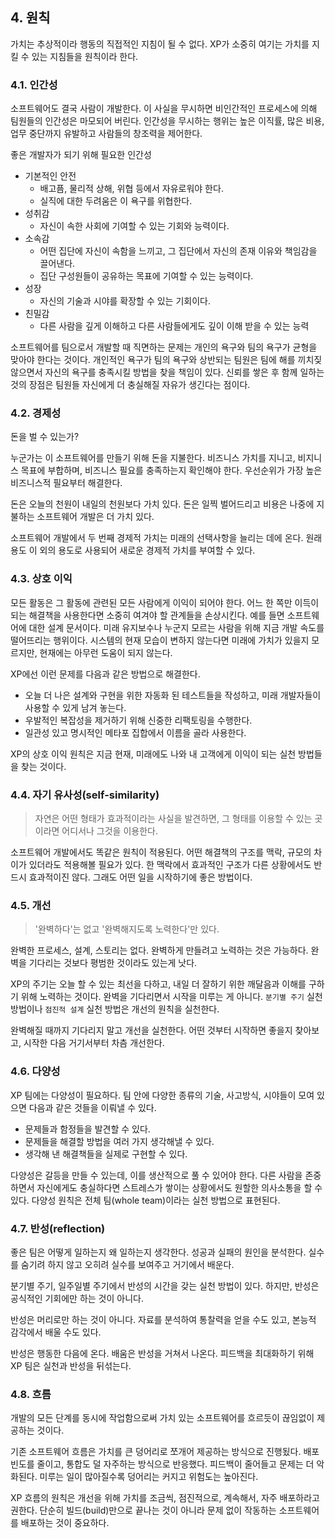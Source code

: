 
## 4. 원칙

가치는 추상적이라 행동의 직접적인 지침이 될 수 없다. 
XP가 소중히 여기는 가치를 지킬 수 있는 지침들을 원칙이라 한다.  

### 4.1. 인간성

소프트웨어도 결국 사람이 개발한다. 
이 사실을 무시하면 비인간적인 프로세스에 의해 팀원들의 인간성은 마모되어 버린다. 
인간성을 무시하는 행위는 높은 이직률, 많은 비용, 업무 중단까지 유발하고 사람들의 창조력을 제어한다.

좋은 개발자가 되기 위해 필요한 인간성

* 기본적인 안전 
    * 배고픔, 물리적 상해, 위협 등에서 자유로워야 한다.
    * 실직에 대한 두려움은 이 욕구를 위협한다.
* 성취감
    * 자신이 속한 사회에 기여할 수 있는 기회와 능력이다. 
* 소속감
    * 어떤 집단에 자신이 속함을 느끼고, 그 집단에서 자신의 존재 이유와 책임감을 끌어낸다.
    * 집단 구성원들이 공유하는 목표에 기여할 수 있는 능력이다.
* 성장
    * 자신의 기술과 시야를 확장할 수 있는 기회이다.
* 친밀감
    * 다른 사람을 깊게 이해하고 다른 사람들에게도 깊이 이해 받을 수 있는 능력

소프트웨어를 팀으로서 개발할 때 직면하는 문제는 개인의 욕구와 팀의 욕구가 균형을 맞아야 한다는 것이다. 
개인적인 욕구가 팀의 욕구와 상반되는 팀원은 팀에 해를 끼치짖 않으면서 자신의 욕구를 충족시킬 방법을 찾을 책임이 있다. 
신뢰를 쌓은 후 함께 일하는 것의 장점은 팀원들 자신에게 더 충실해질 자유가 생긴다는 점이다. 

### 4.2. 경제성

돈을 벌 수 있는가? 

누군가는 이 소프트웨어를 만들기 위해 돈을 지불한다. 
비즈니스 가치를 지니고, 비지니스 목표에 부합하며, 비즈니스 필요를 충족하는지 확인해야 한다. 
우선순위가 가장 높은 비즈니스적 필요부터 해결한다. 

돈은 오늘의 천원이 내일의 천원보다 가치 있다. 
돈은 일찍 벌어드리고 비용은 나중에 지불하는 소프트웨어 개발은 더 가치 있다. 

소프트웨어 개발에서 두 번째 경제적 가치는 미래의 선택사항을 늘리는 데에 온다. 
원래 용도 이 외의 용도로 사용되어 새로운 경제적 가치를 부여할 수 있다. 

### 4.3. 상호 이익

모든 활동은 그 활동에 관련된 모든 사람에게 이익이 되어야 한다. 
어느 한 쪽만 이득이 되는 해결책을 사용한다면 소중히 여겨야 할 관계들을 손상시킨다. 
예를 들면 소프트웨어에 대한 설계 문서이다. 
미래 유지보수나 누군지 모르는 사람을 위해 지금 개발 속도를 떨어뜨리는 행위이다. 
시스템의 현재 모습이 변하지 않는다면 미래에 가치가 있을지 모르지만, 현재에는 아무런 도움이 되지 않는다. 

XP에선 이런 문제를 다음과 같은 방법으로 해결한다. 

* 오늘 더 나은 설계와 구현을 위한 자동화 된 테스트들을 작성하고, 미래 개발자들이 사용할 수 있게 남겨 놓는다. 
* 우발적인 복잡성을 제거하기 위해 신중한 리팩토링을 수행한다. 
* 일관성 있고 명시적인 메타포 집합에서 이름을 골라 사용한다. 

XP의 상호 이익 원칙은 지금 현재, 미래에도 나와 내 고객에게 이익이 되는 실천 방법들을 찾는 것이다. 

### 4.4. 자기 유사성(self-similarity)

> 자연은 어떤 형태가 효과적이라는 사실을 발견하면,  그 형태를 이용할 수 있는 곳이라면 어디서나 그것을 이용한다.

소프트웨어 개발에서도 똑같은 원칙이 적용된다. 
어떤 해결책의 구조를 맥락, 규모의 차이가 있더라도 적용해볼 필요가 있다. 
한 맥락에서 효과적인 구조가 다른 상황에서도 반드시 효과적이진 않다. 
그래도 어떤 일을 시작하기에 좋은 방법이다. 

### 4.5. 개선

> '완벽하다'는 없고 '완벽해지도록 노력한다'만 있다.

완벽한 프로세스, 설계, 스토리는 없다.
완벽하게 만들려고 노력하는 것은 가능하다. 
완벽을 기다리는 것보다 평범한 것이라도 있는게 낫다. 

XP의 주기는 오늘 할 수 있는 최선을 다하고, 내일 더 잘하기 위한 깨달음과 이해를 구하기 위해 노력하는 것이다. 
완벽을 기다리면서 시작을 미루는 게 아니다. 
`분기별 주기` 실천 방법이나 `점진적 설계` 실천 방법은 개선의 원칙을 실천한다. 

완벽해질 때까지 기다리지 말고 개선을 실천한다. 
어떤 것부터 시작하면 좋을지 찾아보고, 시작한 다음 거기서부터 차츰 개선한다. 

### 4.6. 다양성

XP 팀에는 다양성이 필요하다. 
팀 안에 다양한 종류의 기술, 사고방식, 시야들이 모여 있으면 다음과 같은 것들을 이뤄낼 수 있다. 

* 문제들과 함정들을 발견할 수 있다.
* 문제들을 해결할 방법을 여러 가지 생각해낼 수 있다. 
* 생각해 낸 해결책들을 실제로 구현할 수 있다. 

다양성은 갈등을 만들 수 있는데, 이를 생산적으로 풀 수 있어야 한다. 
다른 사람을 존중하면서 자신에게도 충실하다면 스트레스가 쌓이는 상황에서도 원할한 의사소통을 할 수 있다. 
다양성 원칙은 전체 팀(whole team)이라는 실천 방법으로 표현된다. 

### 4.7. 반성(reflection)

좋은 팀은 어떻게 일하는지 왜 일하는지 생각한다. 
성공과 실패의 원인을 분석한다. 
실수를 숨기려 하지 않고 오히려 실수를 보여주고 거기에서 배운다. 

분기별 주기, 일주일별 주기에서 반성의 시간을 갖는 실천 방법이 있다. 
하지만, 반성은 공식적인 기회에만 하는 것이 아니다. 

반성은 머리로만 하는 것이 아니다. 
자료를 분석하여 통찰력을 얻을 수도 있고, 본능적 감각에서 배울 수도 있다. 

반성은 행동한 다음에 온다. 
배움은 반성을 거쳐서 나온다. 
피드백을 최대화하기 위해 XP 팀은 실천과 반성을 뒤섞는다. 

### 4.8. 흐름

개발의 모든 단계를 동시에 작업함으로써 가치 있는 소프트웨어를 흐르듯이 끊임없이 제공하는 것이다. 

기존 소프트웨어 흐름은 가치를 큰 덩어리로 쪼개어 제공하는 방식으로 진행됬다. 
배포 빈도를 줄이고, 통합도 덜 자주하는 방식으로 반응했다. 
피드백이 줄어들고 문제는 더 악화된다. 
미루는 일이 많아질수록 덩어리는 커지고 위험도는 높아진다. 

XP 흐름의 원칙은 개선을 위해 가치를 조금씩, 점진적으로, 계속해서, 자주 배포하라고 권한다. 
단순히 빌드(build)만으로 끝나는 것이 아니라 문제 없이 작동하는 소프트웨어를 배포하는 것이 중요하다. 
